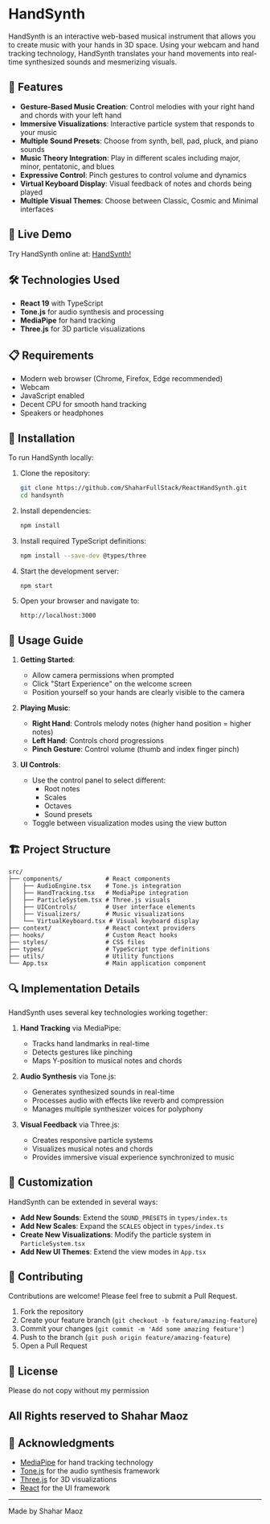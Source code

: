 # HandSynth


HandSynth is an interactive web-based musical instrument that allows you to create music with your hands in 3D space. Using your webcam and hand tracking technology, HandSynth translates your hand movements into real-time synthesized sounds and mesmerizing visuals.

## 🎵 Features

- **Gesture-Based Music Creation**: Control melodies with your right hand and chords with your left hand
- **Immersive Visualizations**: Interactive particle system that responds to your music
- **Multiple Sound Presets**: Choose from synth, bell, pad, pluck, and piano sounds
- **Music Theory Integration**: Play in different scales including major, minor, pentatonic, and blues
- **Expressive Control**: Pinch gestures to control volume and dynamics
- **Virtual Keyboard Display**: Visual feedback of notes and chords being played
- **Multiple Visual Themes**: Choose between Classic, Cosmic and Minimal interfaces

## 🚀 Live Demo

Try HandSynth online at: [HandSynth!](https://handsynth2.web.app/)

## 🛠 Technologies Used

- **React 19** with TypeScript
- **Tone.js** for audio synthesis and processing
- **MediaPipe** for hand tracking
- **Three.js** for 3D particle visualizations

## 📋 Requirements

- Modern web browser (Chrome, Firefox, Edge recommended)
- Webcam
- JavaScript enabled
- Decent CPU for smooth hand tracking
- Speakers or headphones

## 🔧 Installation

To run HandSynth locally:

1. Clone the repository:
   ```bash
   git clone https://github.com/ShaharFullStack/ReactHandSynth.git
   cd handsynth
   ```

2. Install dependencies:
   ```bash
   npm install
   ```

3. Install required TypeScript definitions:
   ```bash
   npm install --save-dev @types/three
   ```

4. Start the development server:
   ```bash
   npm start
   ```

5. Open your browser and navigate to:
   ```
   http://localhost:3000
   ```

## 📱 Usage Guide

1. **Getting Started**:
   - Allow camera permissions when prompted
   - Click "Start Experience" on the welcome screen
   - Position yourself so your hands are clearly visible to the camera

2. **Playing Music**:
   - **Right Hand**: Controls melody notes (higher hand position = higher notes)
   - **Left Hand**: Controls chord progressions
   - **Pinch Gesture**: Control volume (thumb and index finger pinch)

3. **UI Controls**:
   - Use the control panel to select different:
     - Root notes
     - Scales
     - Octaves
     - Sound presets
   - Toggle between visualization modes using the view button

## 🏗 Project Structure

```
src/
├── components/            # React components
│   ├── AudioEngine.tsx    # Tone.js integration
│   ├── HandTracking.tsx   # MediaPipe integration
│   ├── ParticleSystem.tsx # Three.js visuals
│   ├── UIControls/        # User interface elements
│   ├── Visualizers/       # Music visualizations
│   └── VirtualKeyboard.tsx # Visual keyboard display
├── context/               # React context providers
├── hooks/                 # Custom React hooks
├── styles/                # CSS files
├── types/                 # TypeScript type definitions
├── utils/                 # Utility functions
└── App.tsx                # Main application component
```

## 🔍 Implementation Details

HandSynth uses several key technologies working together:

1. **Hand Tracking** via MediaPipe:
   - Tracks hand landmarks in real-time
   - Detects gestures like pinching
   - Maps Y-position to musical notes and chords

2. **Audio Synthesis** via Tone.js:
   - Generates synthesized sounds in real-time
   - Processes audio with effects like reverb and compression
   - Manages multiple synthesizer voices for polyphony

3. **Visual Feedback** via Three.js:
   - Creates responsive particle systems
   - Visualizes musical notes and chords
   - Provides immersive visual experience synchronized to music

## 🧩 Customization

HandSynth can be extended in several ways:

- **Add New Sounds**: Extend the `SOUND_PRESETS` in `types/index.ts`
- **Add New Scales**: Expand the `SCALES` object in `types/index.ts`
- **Create New Visualizations**: Modify the particle system in `ParticleSystem.tsx`
- **Add New UI Themes**: Extend the view modes in `App.tsx`

## 🤝 Contributing

Contributions are welcome! Please feel free to submit a Pull Request.

1. Fork the repository
2. Create your feature branch (`git checkout -b feature/amazing-feature`)
3. Commit your changes (`git commit -m 'Add some amazing feature'`)
4. Push to the branch (`git push origin feature/amazing-feature`)
5. Open a Pull Request

## 📜 License

Please do not copy without my permission

## All Rights reserved to Shahar Maoz

## 👏 Acknowledgments

- [MediaPipe](https://mediapipe.dev/) for hand tracking technology
- [Tone.js](https://tonejs.github.io/) for the audio synthesis framework
- [Three.js](https://threejs.org/) for 3D visualizations
- [React](https://reactjs.org/) for the UI framework

---

Made by Shahar Maoz
